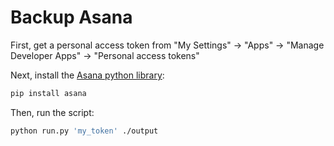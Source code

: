 # Backup Asana

First, get a personal access token from "My Settings" -> "Apps" -> "Manage Developer Apps" -> "Personal access tokens"

Next, install the [Asana python library](https://github.com/Asana/python-asana):

```bash
pip install asana
```

Then, run the script:

```bash
python run.py 'my_token' ./output
```
